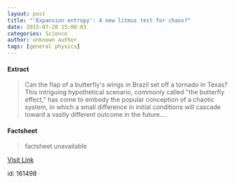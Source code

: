 ```yaml
---
layout: post
title: "'Expansion entropy': A new litmus test for chaos?"
date: 2015-07-28 15:00:03
categories: Science
author: unknown author
tags: [general physics]
---
```



#### Extract
>Can the flap of a butterfly's wings in Brazil set off a tornado in Texas? This intriguing hypothetical scenario, commonly called "the butterfly effect," has come to embody the popular conception of a chaotic system, in which a small difference in initial conditions will cascade toward a vastly different outcome in the future....

#### Factsheet
>factsheet unavailable

[Visit Link](http://phys.org/news/2015-07-expansion-entropy-litmus-chaos.html)

id:  161498


